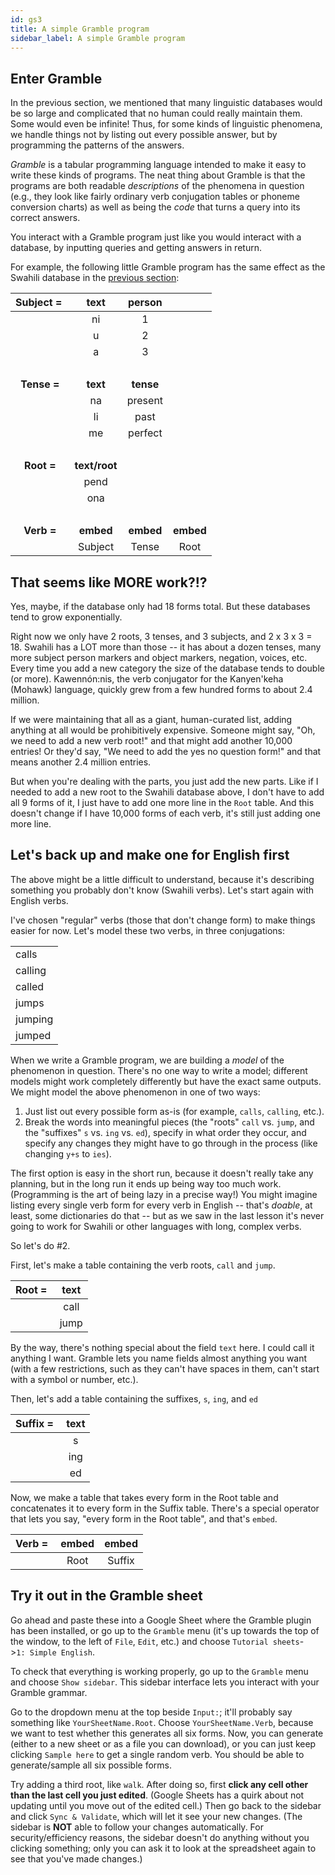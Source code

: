 ```yaml
---
id: gs3
title: A simple Gramble program
sidebar_label: A simple Gramble program
---
```


## Enter Gramble

In the previous section, we mentioned that many linguistic databases would be so large and complicated that no human could really maintain them.  Some would even be infinite!  Thus, for some kinds of linguistic phenomena, we handle things not by listing out every possible answer, but by programming the patterns of the answers.

*Gramble* is a tabular programming language intended to make it easy to write these kinds of programs.  The neat thing about Gramble is that the programs are both readable *descriptions* of the phenomena in question (e.g., they look like fairly ordinary verb conjugation tables or phoneme conversion charts) as well as being the *code* that turns a query into its correct answers.

You interact with a Gramble program just like you would interact with a database, by inputting queries and getting answers in return.  

For example, the following little Gramble program has the same effect as the Swahili database in the [previous section](./gs2.md):

| **Subject =&nbsp;** | **text** | **person** ||
|:--:|:--:|:--:|:--:|
|              | ni   | 1 |
|              | u   | 2 |
|              | a   | 3 |
| &nbsp; |
| **Tense =** | **text** | **tense** |
|         | na | present |
|         | li | past |
|         | me | perfect |
| &nbsp; |
| **Root =** | **text/root** |
|         | pend |
|         | ona |
| &nbsp; |
| **Verb =** | **embed** | **embed** | **embed** |
|           | Subject | Tense | Root |


## That seems like MORE work?!?

Yes, maybe, if the database only had 18 forms total.  But these databases tend to grow exponentially.  

Right now we only have 2 roots, 3 tenses, and 3 subjects, and 2 x 3 x 3 = 18.  Swahili has a LOT more than those -- it has about a dozen tenses, many more subject person markers and object markers, negation, voices, etc.  Every time you add a new category the size of the database tends to double (or more).  Kawennón:nis, the verb conjugator for the Kanyen'keha (Mohawk) language, quickly grew from a few hundred forms to about 2.4 million.

If we were maintaining that all as a giant, human-curated list, adding anything at all would be prohibitively expensive.  Someone might say, "Oh, we need to add a new verb root!" and that might add another 10,000 entries!  Or they'd say, "We need to add the yes no question form!" and that means another 2.4 million entries.

But when you're dealing with the parts, you just add the new parts.  Like if I needed to add a new root to the Swahili database above, I don't have to add all 9 forms of it, I just have to add one more line in the `Root` table.  And this doesn't change if I have 10,000 forms of each verb, it's still just adding one more line.

## Let's back up and make one for English first

The above might be a little difficult to understand, because it's describing something you probably don't know (Swahili verbs).  Let's start again with English verbs.

I've chosen "regular" verbs (those that don't change form) to make things easier for now.  Let's model these two verbs, in three conjugations:

| |
|-------|
| calls | 
| calling |
| called |
| jumps | 
| jumping | 
| jumped |

When we write a Gramble program, we are building a *model* of the phenomenon in question.  There's no one way to write a model; different models might work completely differently but have the exact same outputs.  We might model the above phenomenon in one of two ways:

1. Just list out every possible form as-is (for example, ``calls``, ``calling``, etc.).
2. Break the words into meaningful pieces (the "roots" ``call`` vs. ``jump``, and the "suffixes" ``s`` vs. ``ing`` vs. ``ed``), specify in what order they occur, and specify any changes they might have to go through in the process (like changing ``y+s`` to ``ies``).

The first option is easy in the short run, because it doesn't really take any planning, but in the long run it ends up being way too much work.  (Programming is the art of being lazy in a precise way!)  You might imagine listing every single verb form for every verb in English -- that's *doable*, at least, some dictionaries do that -- but as we saw in the last lesson it's never going to work for Swahili or other languages with long, complex verbs.

So let's do #2.

First, let's make a table containing the verb roots, ``call`` and ``jump``.  

| **Root =&nbsp;** | **text** |
|----|:--:|
|    | call  |
|    | jump  |

By the way, there's nothing special about the field `text` here.  I could call it anything I want.  Gramble lets you name fields almost anything you want (with a few restrictions, such as they can't have spaces in them, can't start with a symbol or number, etc.).

Then, let's add a table containing the suffixes, `s`, `ing`, and `ed`

| **Suffix =&nbsp;** | **text** |
|----|:--:|
|    | s  |
|    | ing  |
|    | ed |

Now, we make a table that takes every form in the Root table and concatenates it to every form in the Suffix table.  There's a special operator that lets you say, "every form in the Root table", and that's `embed`.

| **Verb =&nbsp;** | **embed** | **embed** |
|----|:--:|:---:|
|    | Root| Suffix |


## Try it out in the Gramble sheet

Go ahead and paste these into a Google Sheet where the Gramble plugin has been installed, or go up to the `Gramble` menu (it's up towards the top of the window, to the left of `File`, `Edit`, etc.) and choose `Tutorial sheets`->`1: Simple English`.

To check that everything is working properly, go up to the `Gramble` menu and choose `Show sidebar`.  This sidebar interface lets you interact with your Gramble grammar.

Go to the dropdown menu at the top beside `Input:`; it'll probably say something like `YourSheetName.Root`.  Choose `YourSheetName.Verb`, because we want to test whether this generates all six forms.  Now, you can generate (either to a new sheet or as a file you can download), or you can just keep clicking `Sample here` to get a single random verb.  You should be able to generate/sample all six possible forms.

Try adding a third root, like `walk`. After doing so, first **click any cell other than the last cell you just edited**. (Google Sheets has a quirk about not updating until you move out of the edited cell.) Then go back to the sidebar and click `Sync & Validate`, which will let it see your new changes.  (The sidebar is **NOT** able to follow your changes automatically.  For security/efficiency reasons, the sidebar doesn't do anything without you clicking something; only you can ask it to look at the spreadsheet again to see that you've made changes.)
